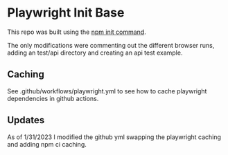 # Playwright Init Base

This repo was built using the [npm init command](https://playwright.dev/docs/intro#using-init-command).

The only modifications were commenting out the different browser runs, adding an test/api directory and creating an api test example.

## Caching

See .github/workflows/playwright.yml to see how to cache playwright dependencies in github actions.

## Updates

As of 1/31/2023 I modified the github yml swapping the playwright caching and adding npm ci caching.
